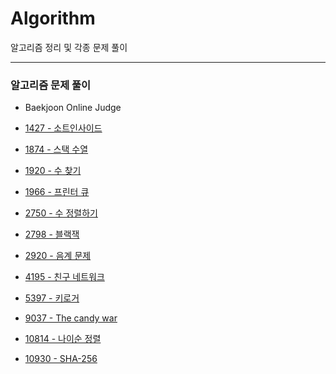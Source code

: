 # Algorithm
알고리즘 정리 및 각종 문제 풀이

---

### 알고리즘 문제 풀이
* Baekjoon Online Judge
 * [1427 - 소트인사이드](https://github.com/y2sec/Algorithm/blob/master/Baekjoon/1427_Problem.py)

  * [1874 - 스택 수열](https://github.com/y2sec/Algorithm/blob/master/Baekjoon/1874_Problem.py)

  * [1920 - 수 찾기](https://github.com/y2sec/Algorithm/blob/master/Baekjoon/1920_Problem.py)

  * [1966 - 프린터 큐](https://github.com/y2sec/Algorithm/blob/master/Baekjoon/1966_Problem.py)

  * [2750 - 수 정렬하기](https://github.com/y2sec/Algorithm/blob/master/Baekjoon/2750_Problem.py)

  * [2798 - 블랙잭](https://github.com/y2sec/Algorithm/blob/master/Baekjoon/2798_Problem.py)

  * [2920 - 음계 문제](https://github.com/y2sec/Algorithm/blob/master/Baekjoon/2920_Problem.py)

  * [4195 - 친구 네트워크](https://github.com/y2sec/Algorithm/blob/master/Baekjoon/4195_Problem.py)

  * [5397 - 키로거](https://github.com/y2sec/Algorithm/blob/master/Baekjoon/5397_Problem.py)

  * [9037 - The candy war](https://github.com/y2sec/Algorithm/blob/master/Baekjoon/9037_Problem.py)

  * [10814 - 나이순 정렬](https://github.com/y2sec/Algorithm/blob/master/Baekjoon/10814_Problem.py)

  * [10930 - SHA-256](https://github.com/y2sec/Algorithm/blob/master/Baekjoon/10930_Problem.py)

